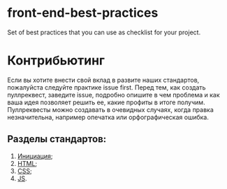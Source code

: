 # front-end-best-practices
Set of best practices that you can use as checklist for your project.

# Контрибьютинг
Если вы хотите внести свой вклад в развите наших стандартов, пожалуйста следуйте практике issue first. Перед тем, как создать пуллреквест, заведите issue, подробно опишите в чем проблема и как ваша идея позволяет решить ее, какие профиты в итоге получим. Пуллреквесты можно создавать в очевидных случаях, когда правка незначительна, например опечатка или орфографическая ошибка.

## Разделы стандартов:
  1. [Инициация](./Initiation.md);
  2. [HTML](./HTML/README.md);
  3. [CSS](./CSS/README.md);
  4. [JS](./JS/README.md).
